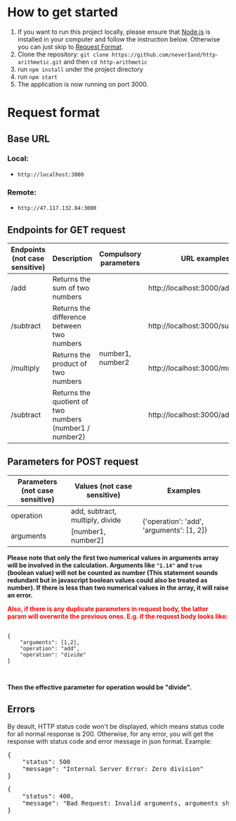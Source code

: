 <h1>How to get started</h1>

<ol>
    <li>
          If you want to run this project locally, please ensure that <a href="https://nodejs.org/">Node.js</a> is installed in your computer and follow the instruction below. Otherwise you can just skip to <a href="#request-format"> Request Format</a>.
         </li>
    <li>
          Clone the repository:
          <code
            >git clone https://github.com/neverIand/http-arithmetic.git</code
          >
          and then <code>cd http-arithmetic</code>
        </li>
    <li>run <code>npm install</code> under the project directory</li>
    <li>run <code>npm start</code></li>
    <li>The application is now running on port 3000.</li>
</ol>

<h1 id="request-format">Request format</h1>

<h2>Base URL</h2>

<h3>Local: </h3>
<p>
    <ul>
          <li><code>http://localhost:3000</code></li>
    </ul>
</p>
<h3>Remote:</h3>
<p> 
      <ul>
        <li><code>http://47.117.132.84:3000</code></li>
     </ul>
</p>

<h2>Endpoints for GET request</h2>

  <table>
        <thead>
          <tr>
            <th>Endpoints <br>(not case sensitive)</th>
            <th>Description</th>
            <th>Compulsory parameters</th>
            <th>URL examples</th>
          </tr>
        </thead>
        <tbody>
          <tr>
            <td>/add</td>
            <td>Returns the sum of two numbers</td>
            <td rowspan="4">number1, number2</td>
            <td>http://localhost:3000/add/1/2</td>
          </tr>
          <tr>
            <td>/subtract</td>
            <td>Returns the difference between two numbers</td>
            <td>http://localhost:3000/subtract/5/3</td>
          </tr>
          <tr>
            <td>/multiply</td>
            <td>Returns the product of two numbers</td>
            <td>http://localhost:3000/multiply/6/7</td>
          </tr>
          <tr>
            <td>/subtract</td>
            <td>
              Returns the quotient of two numbers <br />(number1 / number2)
            </td>
            <td>http://localhost:3000/add/1/2</td>
          </tr>
        </tbody>
      </table>

<h2>Parameters for POST request</h2>

  <table>
        <thead>
          <tr>
            <th>Parameters<br>(not case sensitive)</th>
            <th>Values (not case sensitive)</th>
            <th>Examples</th>
          </tr>
        </thead>
        <tbody>
          <tr>
            <td>operation</td>
            <td>add, subtract, multiply, divide</td>
            <td rowspan="2">{'operation': 'add', 'arguments': [1, 2]}</td>
          </tr>
          <tr>
            <td>arguments</td>
            <td>[number1, number2]</td>
          </tr>
        </tbody>
      </table>

<p><strong>Please note that only the first two numerical values in arguments array will be involved in the calculation. Arguments like <code>"1.14"</code> and <code>true</code> (boolean value) will not be counted as number (This statement sounds redundant but in javascript boolean values could also be treated as number). If there is less than two numerical values in the array, it will raise an error.</strong>
      </p>

<p style="color: red;"><strong>
        Also, if there is any duplicate parameters in request body, the latter param will overwrite the previous ones. E.g. if the request body looks like:
      </strong>
      <p>
      <pre>
        <code>
{
    "arguments": [1,2],
    "operation": "add",
    "operation": "divide"
}
        </code>
      </pre>
    </p>
    <strong>Then the effective parameter for operation would be "divide".</strong>
      </p>

<h2>Errors</h2>

  <p>
        By deault, HTTP status code won't be displayed, which means status code
        for all normal response is 200. Otherwise, for any error, you will get
        the response with status code and error message in json format. Example:
      </p>

<pre>
{
    "status": 500
    "message": "Internal Server Error: Zero division"
}
</pre>   


<pre>
{
    "status": 400,
    "message": "Bad Request: Invalid arguments, arguments should be a numerical value"
}
</pre>   
